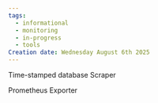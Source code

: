 ```yaml
---
tags:
  - informational
  - monitoring
  - in-progress
  - tools
Creation date: Wednesday August 6th 2025
---
```

Time-stamped database
Scraper

Prometheus Exporter